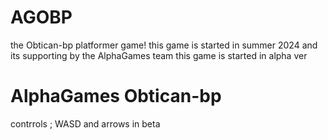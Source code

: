 # AGOBP
the Obtican-bp platformer game!
this game is started in summer 2024 and its supporting
by the AlphaGames team
this game is started in alpha ver
# AlphaGames Obtican-bp
contrrols ; WASD and arrows in beta 
